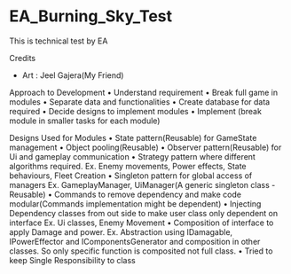 # EA_Burning_Sky_Test
This is technical test by EA

Credits 
  - Art : Jeel Gajera(My Friend)

Approach to Development
•	Understand requirement
•	Break full game in modules
•	Separate data and functionalities
•	Create database for data required
•	Decide designs to implement modules
•	Implement (break module in smaller tasks for each module)

Designs Used for Modules
•	State pattern(Reusable) for GameState management
•	Object pooling(Reusable)
•	Observer pattern(Reusable) for Ui and gameplay communication
•	Strategy pattern where different algorithms required. Ex. Enemy movements, Power effects, State behaviours, Fleet Creation
•	Singleton pattern for global access of managers Ex. GameplayManager, UiManager(A generic singleton class - Reusable) 
•	Commands to remove dependency and make code modular(Commands implementation might be dependent)
•	Injecting Dependency classes from out side to make user class only dependent on interface Ex. Ui classes, Enemy Movement
•	Composition of interface to apply Damage and power. Ex. Abstraction using IDamagable, IPowerEffector and IComponentsGenerator and composition in other classes. So only specific function is composited not full class.
•	Tried to keep Single Responsibility to class



